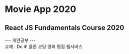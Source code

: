 # Movie App 2020
 
## React JS Fundamentals Course 2020

--- 개인공부 --- <br>
교재 : Do it! 클론 코딩 영화 평점 웹서비스
 
